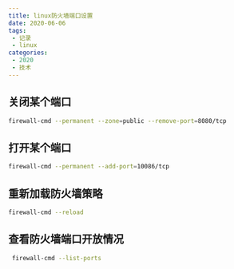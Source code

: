 ```yaml
---
title: linux防火墙端口设置
date: 2020-06-06
tags:
 - 记录
 - linux
categories:
 - 2020
 - 技术
---
```



## 关闭某个端口
``` sh
firewall-cmd --permanent --zone=public --remove-port=8080/tcp
```

## 打开某个端口
``` sh
firewall-cmd --permanent --add-port=10086/tcp
```

## 重新加载防火墙策略
``` sh
firewall-cmd --reload
```

## 查看防火墙端口开放情况
``` sh
 firewall-cmd --list-ports
```